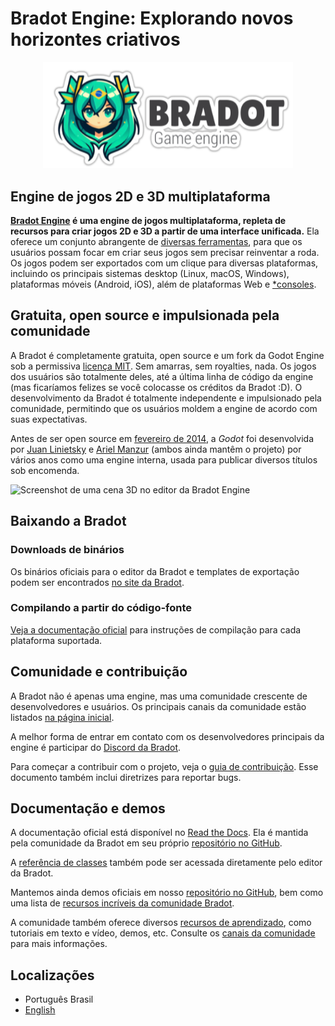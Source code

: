 # **Bradot Engine: Explorando novos horizontes criativos**

<p align="center">
  <a href="https://bradotengine.org">
    <img src="../../../logo_outlined.svg" width="400" alt="Bradot Engine logo">
  </a>
</p>

## Engine de jogos 2D e 3D multiplataforma

**[Bradot Engine](https://bradotengine.org) é uma engine de jogos multiplataforma, repleta de recursos para criar jogos 2D e 3D a partir de uma interface unificada.** Ela oferece um conjunto abrangente de [diversas ferramentas](https://bradotengine.org/features), para que os usuários possam focar em criar seus jogos sem precisar reinventar a roda. Os jogos podem ser exportados com um clique para diversas plataformas, incluindo os principais sistemas desktop (Linux, macOS, Windows), plataformas móveis (Android, iOS), além de plataformas Web e [*consoles](https://docs.bradotengine.org/en/latest/tutorials/platform/consoles.html).

## Gratuita, open source e impulsionada pela comunidade

A Bradot é completamente gratuita, open source e um fork da Godot Engine sob a permissiva [licença MIT](https://bradotengine.org/license). Sem amarras, sem royalties, nada. Os jogos dos usuários são totalmente deles, até a última linha de código da engine (mas ficaríamos felizes se você colocasse os créditos da Bradot :D). O desenvolvimento da Bradot é totalmente independente e impulsionado pela comunidade, permitindo que os usuários moldem a engine de acordo com suas expectativas.

Antes de ser open source em [fevereiro de 2014](https://github.com/godotengine/godot/commit/0b806ee0fc9097fa7bda7ac0109191c9c5e0a1ac), a *Godot* foi desenvolvida por [Juan Linietsky](https://github.com/reduz) e [Ariel Manzur](https://github.com/punto-) (ambos ainda mantêm o projeto) por vários anos como uma engine interna, usada para publicar diversos títulos sob encomenda.

![Screenshot de uma cena 3D no editor da Bradot Engine](https://raw.githubusercontent.com/astraengine/astra-design/master/screenshots/editor_tps_demo_1920x1080.jpg)

## Baixando a Bradot

### Downloads de binários

Os binários oficiais para o editor da Bradot e templates de exportação podem ser encontrados [no site da Bradot](https://bradotengine.org/download).

### Compilando a partir do código-fonte

[Veja a documentação oficial](https://docs.bradotengine.org/en/latest/contributing/development/compiling) para instruções de compilação para cada plataforma suportada.

## Comunidade e contribuição

A Bradot não é apenas uma engine, mas uma comunidade crescente de desenvolvedores e usuários. Os principais canais da comunidade estão listados [na página inicial](https://bradotengine.org/community).

A melhor forma de entrar em contato com os desenvolvedores principais da engine é participar do [Discord da Bradot](https://discord.gg/INVITE_DISCORD).

Para começar a contribuir com o projeto, veja o [guia de contribuição](CONTRIBUTING.md). Esse documento também inclui diretrizes para reportar bugs.

## Documentação e demos

A documentação oficial está disponível no [Read the Docs](https://docs.bradotengine.org). Ela é mantida pela comunidade da Bradot em seu próprio [repositório no GitHub](https://github.com/bradotengine/bradot-docs).

A [referência de classes](https://docs.bradotengine.org/en/latest/classes/) também pode ser acessada diretamente pelo editor da Bradot.

Mantemos ainda demos oficiais em nosso [repositório no GitHub](https://github.com/bradotengine/bradot-demo-projects), bem como uma lista de [recursos incríveis da comunidade Bradot](https://github.com/astraengine/awesome-astra).

A comunidade também oferece diversos [recursos de aprendizado](https://docs.bradotengine.org/en/latest/community/tutorials.html), como tutoriais em texto e vídeo, demos, etc. Consulte os [canais da comunidade](https://bradotengine.org/community) para mais informações.

## Localizações

- Português Brasil
- [English](../../../README.md)
